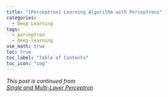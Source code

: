 ```yaml
---
title: "[Perceptron] Learning Algorithm with Perceptrons"
categories:
  - Deep Learning
tags:
  - perceptron
  - deep-learning
use_math: true
toc: true
toc_label: "Table of Contents"
toc_icon: "cog"
---
```

*This post is continued from  
[Single and Multi-Layer Perceptron](https://kimdanny.github.io/deep-learning/single-multi-perceptron)*  
